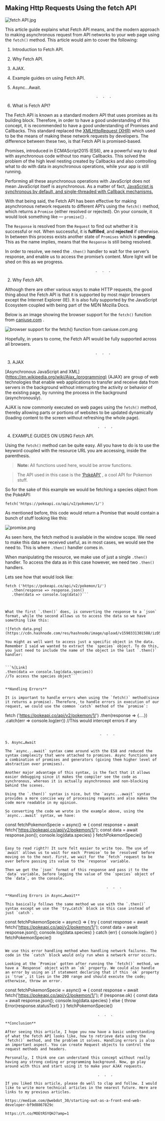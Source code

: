 ## Making Http Requests Using the fetch API


![fetch API.jpg](https://cdn.hashnode.com/res/hashnode/image/upload/v1590329210851/4V6lwNjd8.jpeg)

This article guide explains what Fetch API means, and the modern approach to making asynchronous request from API networks to your web page using the `fetch()` method.
This article would aim to cover the following:

1. Introduction to Fetch API.

2. Why Fetch API.

3. AJAX.

4. Example guides on using Fetch API.

5. Async…Await.

                                             .  .  .

1. What is Fetch API?

The Fetch API is known as a standard modern API that uses promises as its building block. Therefore, in order to have a good understanding of this concept, it is recommended to have a good understanding of Promises and Callbacks.
This standard replaced the  [XMLHttpRequest (XHR)](https://flaviocopes.com/xhr/)  which used to be the means of making these network requests by developers. The difference between these two, is that Fetch API is promised-based.

Promises, introduced in ECMAScript2015 (ES6), are a powerful way to deal with asynchronous code without too many Callbacks. This solved the problem of the high level nesting created by Callbacks and also controlling what to do with data in asynchronous operations, while your app is still running.

Performing all these asynchronous operations with JavaScript does not mean JavaScript itself is asynchronous. As a matter of fact,  [JavaScript is synchronous by default, and single-threaded with Callback mechanisms.](https://stackoverflow.com/questions/2035645/when-is-javascript-synchronous) 

With that being said, the Fetch API has been effective for making asynchronous network requests to different API’s using the `fetch()` method, which returns a 
`Promise` {either resolved or rejected}. On your console, it would look something like — `promise{}` .

The `Response` is resolved from the `Request` to find out whether it is successful or not. When successful, it is **fulfilled**, and **rejected** if otherwise. In between this process exists another state of `Promises` which is **pending**. This as the name implies, means that the `Response` is still being resolved.

In order to resolve, we need the `.then()` handler to wait for the server’s response, and enable us to access the promise’s content. More light will be shed on this as we progress.

                                             .  .  .

2. Why Fetch API.

Although there are other various ways to make HTTP requests, the good thing about the Fetch API is that it is supported by most major browsers except the Internet Explorer (IE). It is also fully supported by the JavaScript Ecosystem coupled with being part of the MDN Mozilla Docs.

Below is an image showing the browser support for the `fetch()` function from  [caniuse.com](https://caniuse.com/) .

![browser support for the fetch() function from caniuse.com.png](https://cdn.hashnode.com/res/hashnode/image/upload/v1590329895442/VI1xgtFXY.png)

Hopefully, in years to come, the Fetch API would be fully supported across all browsers.

                                             .  .  .

3. AJAX

[Asynchronous JavaScript and XML](https://en.wikipedia.org/wiki/Ajax_(programming) (AJAX) are group of web technologies that enable web applications to transfer and receive data from servers in the background without interrupting the activity or behavior of the existing page, by running the process in the background (asynchronously).

AJAX is now commonly executed on web pages using the `fetch()` method, thereby allowing parts or portions of websites to be updated dynamically (loading content to the screen without refreshing the whole page).

                                              .  .  .

4. EXAMPLE GUIDES ON USING Fetch API.

Using the `fetch()` method can be quite easy. All you have to do is to use the keyword coupled with the resource URL you are accessing, inside the parenthesis.



> **Note:** All functions used here, would be arrow functions.

> The API used in this case is the  [‘PokéAPI’](https://pokeapi.co/) , a cool API for Pokemon stuff.

So for the sake of this example we would be fetching a species object from the PokéAPI:

```
fetch('https://pokeapi.co/api/v2/pokemon/1/')
```

As mentioned before, this code would return a Promise that would contain a bunch of stuff looking like this:

![promise.png](https://cdn.hashnode.com/res/hashnode/image/upload/v1590331148392/MPNxMZVj6.png)

As seen here, the fetch method is available in the window scope. We need to make this data we received useful, as in most cases, we would see the need to. This is where `.then()` handler comes in.

When manipulating the resource, we make use of just a single `.then()` handler. To access the data as in this case however, we need two `.then()` handlers.

Lets see how that would look like:


```
fetch ('https://pokeapi.co/api/v2/pokemon/1/') 
   .then(response => response.json() 
   .then(data => console.log(data))``` 
 


What the first `.then()` does, is converting the response to a `json` format, while the second allows us to access the data so we have something like this:

![fetch data.png](https://cdn.hashnode.com/res/hashnode/image/upload/v1590331301588/izD5RGawO.png)

You might as well want to access just a specific object in the data. Remember I said we wanted to extract the `species` object. To do this, you just need to include the name of the object in the last `.then()` handler:


```%[Link]
.then(data => console.log(data.species)) 
//To access the species object```


**Handling Errors**

It is important to handle errors when using the `fetch()` method(since it returns a promise). Therefore, to handle errors in execution of our request, we could use the common `catch` method of the `promise`:

```
fetch ('https://pokeapi.co/api/v2/pokemon/1/')
 .then(response => {….})
 .catch(err => console.log(err)) 
//This would intercept errors if any
```

                                           .  .  .

5. Async…Await

The `async...await` syntax came around with the ES8 and reduced the syntax complexity that were attached to promises. Async functions are a combination of promises and generators (giving them higher level of abstraction over promises).

Another major advantage of this syntax, is the fact that it allows easier debugging since it makes the compiler see the code as synchronous, whereas it is actually asynchronous and non-blocking behind the scenes.

Using the `.then()` syntax is nice, but the `async...await` syntax provides a more concise way of processing requests and also makes the code more readable in my opinion.

So converting the code we wrote in the example above, using the `async...await` syntax, we have:

```
const fetchPokemonSpecie = async() => {
 const response = await fetch('https://pokeapi.co/api/v2/pokemon/1/');
 const data = await response.json();
 console.log(data.species)
}
fetchPokemonSpecie()
```

Easy to read right?! It sure felt easier to write too. The use of `await` allows us to wait for each `Promise` to be `resolved` before moving on to the next. First, we wait for the `fetch` request to be over before passing its value to the `response` variable.

Then we get the `json` format of this response and pass it to the `data` variable, before logging the value of the `species` object of the `data`, on the console.

                                              .  .  .

**Handling Errors in Async…Await**

This basically follows the same method we use with the `.then()` syntax except we use the `try…catch` block in this case instead of just `catch`.

```
const fetchPokemonSpecie = async() => { 
   try {
     const response = await fetch('https://pokeapi.co/api/v2/pokemon/1/');
     const data = await response.json();
     console.log(data.species) 
   } catch (err) {
     console.log(err)
   }
fetchPokemonSpecie()
```

We use this error handling method when handling network failures. The code in the `catch` block would only run when a network error occurs.

Looking at the `Promise` gotten after running the `fetch()` method, we have a `Response` object with an `ok` property. We could also handle an error by using an if statement declaring that if this `ok` property is `true`, it lies in the 200 range and should execute the code; otherwise, throw an error.

```
const fetchPokemonSpecie = async() => {
   const response = await fetch('https://pokeapi.co/api/v2/pokemon/1/'); 
   if (response.ok) {
      const data = await response.json();
      console.log(data.species) 
   } else {
      throw Error(response.statusText)
   }
}
fetchPokemonSpecie()
```
                                          .  .  .

**Conclusion**

After seeing this article, I hope you now have a basic understanding of what the fetch API looks like, how to retrieve data using the `fetch()` method, and the problem it solves. Handling errors is also an important aspect. You can create Request objects to control the request methods and headers.

Personally, I think one can understand this concept without really having any strong coding or programming background. Now, go play around with this and start using it to make your AJAX requests.

                                          .  .  .

If you liked this article, please do well to clap and follow. I would like to write more technical articles in the nearest future. Here are links to my previous articles.

https://medium.com/@webdot_30/starting-out-as-a-front-end-web-developer-bf9d8867829c

https://t.co/MOEtRSYQHJ?amp=1






